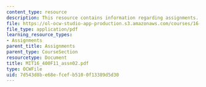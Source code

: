 ```yaml
---
content_type: resource
description: This resource contains information regarding assignments.
file: https://ol-ocw-studio-app-production.s3.amazonaws.com/courses/16-400-human-factors-engineering-fall-2011/7d543d8be68efcefb5100f13389d5d30_MIT16_400F11_assn02.pdf
file_type: application/pdf
learning_resource_types:
- Assignments
parent_title: Assignments
parent_type: CourseSection
resourcetype: Document
title: MIT16_400F11_assn02.pdf
type: OCWFile
uid: 7d543d8b-e68e-fcef-b510-0f13389d5d30
---
```

